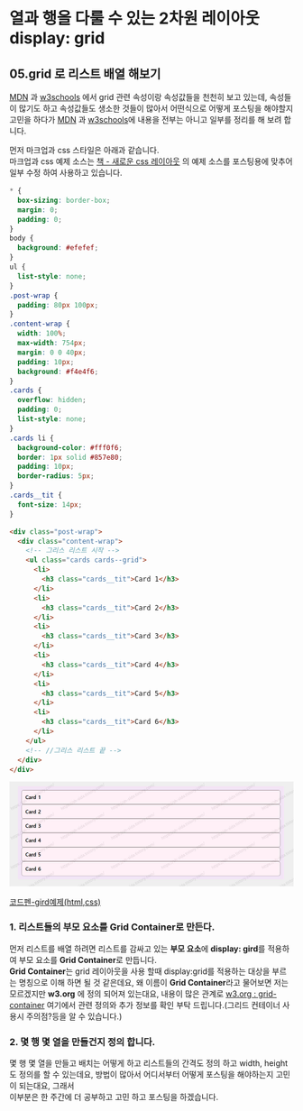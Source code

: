 # 열과 행을 다룰 수 있는 2차원 레이아웃 display: grid

## 05.grid 로 리스트 배열 해보기

[MDN](https://developer.mozilla.org/en-US/docs/Web/CSS/grid) 과 [w3schools](https://www.w3schools.com/css/css_grid_container.asp) 에서 grid 관련 속성이랑 속성값들을 천천히 보고 있는데,
속성들이 많기도 하고 속성값들도 생소한 것들이 많아서 어떤식으로 어떻게 포스팅을 해야할지 고민을 하다가 [MDN](https://developer.mozilla.org/en-US/docs/Web/CSS/grid) 과 [w3schools](https://www.w3schools.com/css/css_grid_container.asp)에 내용을 전부는 아니고 일부를 정리를 해 보려 합니다.

먼저 마크업과 css 스타일은 아래과 같습니다.  
마크업과 css 예제 소스는 [책 - 새로운 css 레이아웃](http://www.kyobobook.co.kr/product/detailViewKor.laf?ejkGb=KOR&mallGb=KOR&barcode=9791185885223&orderClick=LEa&Kc=) 의 예제 소스를 포스팅용에 맞추어 일부 수정 하여 사용하고 있습니다.

```css
* {
  box-sizing: border-box;
  margin: 0;
  padding: 0;
}
body {
  background: #efefef;
}
ul {
  list-style: none;
}
.post-wrap {
  padding: 80px 100px;
}
.content-wrap {
  width: 100%;
  max-width: 754px;
  margin: 0 0 40px;
  padding: 10px;
  background: #f4e4f6;
}
.cards {
  overflow: hidden;
  padding: 0;
  list-style: none;
}
.cards li {
  background-color: #fff0f6;
  border: 1px solid #857e80;
  padding: 10px;
  border-radius: 5px;
}
.cards__tit {
  font-size: 14px;
}
```

```html
<div class="post-wrap">
  <div class="content-wrap">
    <!-- 그리스 리스트 시작 -->
    <ul class="cards cards--grid">
      <li>
        <h3 class="cards__tit">Card 1</h3>
      </li>
      <li>
        <h3 class="cards__tit">Card 2</h3>
      </li>
      <li>
        <h3 class="cards__tit">Card 3</h3>
      </li>
      <li>
        <h3 class="cards__tit">Card 4</h3>
      </li>
      <li>
        <h3 class="cards__tit">Card 5</h3>
      </li>
      <li>
        <h3 class="cards__tit">Card 6</h3>
      </li>
    </ul>
    <!-- //그리스 리스트 끝 -->
  </div>
</div>
```

![grid-그리드 리스트 만들기 기본셋팅](./images/grid10_makeGrid.jpg)

[코드펜-gird예제(html,css)](https://codepen.io/sanghwanAN/pen/mdVwxLK)

### 1. 리스트들의 부모 요소를 Grid Container로 만든다.

먼저 리스트를 배열 하려면 리스트를 감싸고 있는 **부모 요소**에 **display: gird**를 적용하여 부모 요소를 **Grid Container**로 만듭니다.  
**Grid Container**는 grid 레이아웃을 사용 할때 display:grid를 적용하는 대상을 부르는 명칭으로 이해 하면 될 것 같은데요,
왜 이름이 **Grid Container**라고 물어보면 저는 모르겠지만 **w3.org** 에 정의 되어져 있는대요, 내용이 많은 관계로 [w3.org : grid-container](https://www.w3.org/TR/css-grid-1/#grid-container) 여기에서 관련 정의와 추가 정보를 확인 부탁 드립니다.(그리드 컨테이너 사용시 주의점?등을 알 수 있습니다.)

### 2. 몇 행 몇 열을 만들건지 정의 합니다.

몇 행 몇 열을 만들고 배치는 어떻게 하고 리스트들의 간격도 정의 하고 width, height도 정의를 할 수 있는데요,
방법이 많아서 어디서부터 어떻게 포스팅을 해야하는지 고민이 되는대요, 그래서  
이부분은 한 주간에 더 공부하고 고민 하고 포스팅을 하겠습니다.
